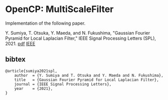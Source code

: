 OpenCP: MultiScaleFilter
========================

Implementation of the following paper.

Y. Sumiya, T. Otsuka, Y. Maeda, and N. Fukushima, "Gaussian Fourier Pyramid for Local Laplacian Filter," IEEE Signal Processing Letters (SPL), 2021. [pdf](https://fukushima.web.nitech.ac.jp/paper/2021_spl_sumiya.pdf) [IEEE](https://ieeexplore.ieee.org/document/9580704)

## bibtex

```
@article{sumiya2021spl,
    author  = {Y. Sumiya and T. Otsuka and Y. Maeda and N. Fukushima},
    title   = {Gaussian Fourier Pyramid for Local Laplacian Filter},
    journal = {IEEE Signal Processing Letters},
    year    = {2021},
}
```